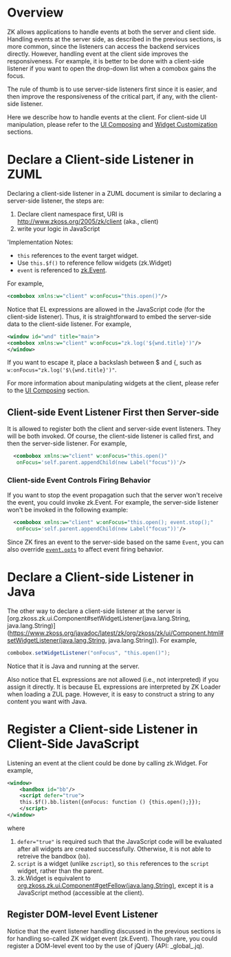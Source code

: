 # Overview

ZK allows applications to handle events at both the server and client
side. Handling events at the server side, as described in the previous
sections, is more common, since the listeners can access the backend
services directly. However, handling event at the client side improves
the responsiveness. For example, it is better to be done with a
client-side listener if you want to open the drop-down list when a
comobox gains the focus.

The rule of thumb is to use server-side listeners first since it is
easier, and then improve the responsiveness of the critical part, if
any, with the client-side listener.

Here we describe how to handle events at the client. For client-side UI
manipulation, please refer to the [UI Composing]({{site.baseurl}}/zk_client_side_ref/general_control/ui_composing)
and [Widget Customization]({{site.baseurl}}/zk_client_side_ref/general_control/widget_customization)
sections.

# Declare a Client-side Listener in ZUML

Declaring a client-side listener in a ZUML document is similar to
declaring a server-side listener, the steps are:

1.  Declare client namespace first, URI is
    <http://www.zkoss.org/2005/zk/client> (aka., client)
2.  write your logic in JavaScript

'Implementation Notes:

- `this` references to the event target widget.
- Use `this.$f()` to reference fellow widgets
  (<javadoc directory="jsdoc" method="$f()">zk.Widget</javadoc>)
- `event` is referenced to
  [zk.Event](https://www.zkoss.org/javadoc/latest/jsdoc/zk/Event.html).

For example,

```xml
<combobox xmlns:w="client" w:onFocus="this.open()"/>
```

Notice that EL expressions are allowed in the JavaScript code (for the
client-side listener). Thus, it is straightforward to embed the
server-side data to the client-side listener. For example,

```xml
<window id="wnd" title="main">
<combobox xmlns:w="client" w:onFocus="zk.log('${wnd.title}')"/>
</window>
```

If you want to escape it, place a backslash between \$ and {, such as
`w:onFocus="zk.log('$\{wnd.title}')"`.

For more information about manipulating widgets at the client, please
refer to the [UI Composing]({{site.baseurl}}/zk_client_side_ref/general_control/ui_composing)
section.

## Client-side Event Listener First then Server-side

It is allowed to register both the client and server-side event
listeners. They will be both invoked. Of course, the client-side
listener is called first, and then the server-side listener. For
example,

```xml
  <combobox xmlns:w="client" w:onFocus="this.open()"
   onFocus='self.parent.appendChild(new Label("focus"))'/>
```

### Client-side Event Controls Firing Behavior

If you want to stop the event propagation such that the server won't
receive the event, you could invoke
<javadoc method="stop(_global_.Map)" directory="jsdoc">zk.Event</javadoc>.
For example, the server-side listener won't be invoked in the following
example:

```xml
  <combobox xmlns:w="client" w:onFocus="this.open(); event.stop();"
   onFocus='self.parent.appendChild(new Label("focus"))'/>
```

Since ZK fires an event to the server-side based on the same `Event`,
you can also override
[`event.opts`](https://www.zkoss.org/javadoc/latest/jsdoc/zk/Event.html#opts)
to affect event firing behavior.

# Declare a Client-side Listener in Java

The other way to declare a client-side listener at the server is
[org.zkoss.zk.ui.Component#setWidgetListener(java.lang.String, java.lang.String)](https://www.zkoss.org/javadoc/latest/zk/org/zkoss/zk/ui/Component.html#setWidgetListener(java.lang.String, java.lang.String)).
For example,

```java
combobox.setWidgetListener("onFocus", "this.open()");
```

Notice that it is Java and running at the server.

Also notice that EL expressions are not allowed (i.e., not interpreted)
if you assign it directly. It is because EL expressions are interpreted
by ZK Loader when loading a ZUL page. However, it is easy to construct a
string to any content you want with Java.

# Register a Client-side Listener in Client-Side JavaScript

Listening an event at the client could be done by calling
<javadoc directory="jsdoc" method="listen(_global_.Map, int)">zk.Widget</javadoc>.
For example,

```xml
<window>
    <bandbox id="bb"/>
    <script defer="true">
    this.$f().bb.listen({onFocus: function () {this.open();}});
    </script>
</window>
```

where

1.  `defer="true"` is required such that the JavaScript code will be
    evaluated after all widgets are created successfully. Otherwise, it
    is not able to retreive the bandbox (`bb`).
2.  `script` is a widget (unlike `zscript`), so `this` references to the
    `script` widget, rather than the parent.
3.  <javadoc directory="jsdoc" method="$f(_global_.String)">zk.Widget</javadoc>
    is equivalent to
    [org.zkoss.zk.ui.Component#getFellow(java.lang.String)](https://www.zkoss.org/javadoc/latest/zk/org/zkoss/zk/ui/Component.html#getFellow(java.lang.String)),
    except it is a JavaScript method (accessible at the client).

## Register DOM-level Event Listener

Notice that the event listener handling discussed in the previous
sections is for handling so-called ZK widget event
(<javadoc directory="jsdoc">zk.Event</javadoc>). Though rare, you could
register a DOM-level event too by the use of jQuery (API:
<javadoc directory="jsdoc">\_global\_.jq</javadoc>).



